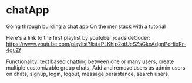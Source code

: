 # chatApp
Going through building a chat app On the mer stack with a tutorial

Here's a link to the first playlist by youtuber roadsideCoder:
  https://www.youtube.com/playlist?list=PLKhlp2qtUcSZsGkxAdgnPcHioRr-4guZf


Functionality:
  text based chatting between one or many users,
  create multiple customizable group chats,
  Add and remove users as admin users on chats, 
  signup,
  login,
  logout,
  message persistance,
  search users.

 
